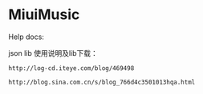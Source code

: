 MiuiMusic
=========

Help docs:

  json lib 使用说明及lib下载：
    
    http://log-cd.iteye.com/blog/469498
    
    http://blog.sina.com.cn/s/blog_766d4c3501013hqa.html


    
  
